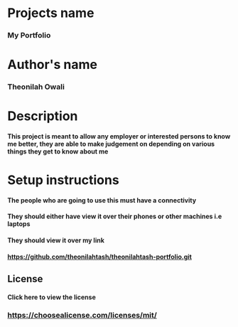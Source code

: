 # Projects name
### My Portfolio

# Author's name
### Theonilah Owali

# Description
#### This project is meant to allow any employer or interested persons to know me better, they are able to make judgement on depending on various things they get to know about me

# Setup instructions
#### The people who are going to use this must have a connectivity
#### They should either have view it over their phones or other machines i.e laptops
#### They should view it over my link
#### https://github.com/theonilahtash/theonilahtash-portfolio.git
## License
#### Click here to view the license
### https://choosealicense.com/licenses/mit/

